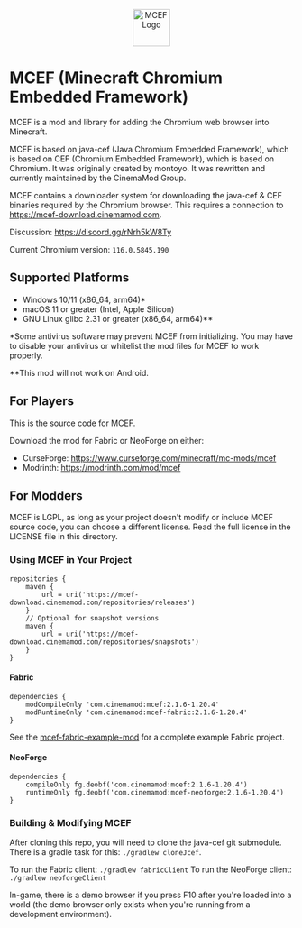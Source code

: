 <p align="center">
  <img src="https://github.com/CinemaMod/mcef/assets/30220598/938896d7-2589-49df-8f82-29266c64dfb7" alt="MCEF Logo" style="width:66px;height:66px;">
</p>

# MCEF (Minecraft Chromium Embedded Framework)
MCEF is a mod and library for adding the Chromium web browser into Minecraft.

MCEF is based on java-cef (Java Chromium Embedded Framework), which is based on CEF (Chromium Embedded Framework), which is based on Chromium. It was originally created by montoyo. It was rewritten and currently maintained by the CinemaMod Group.

MCEF contains a downloader system for downloading the java-cef & CEF binaries required by the Chromium browser. This requires a connection to https://mcef-download.cinemamod.com.

Discussion: https://discord.gg/rNrh5kW8Ty

Current Chromium version: `116.0.5845.190`

## Supported Platforms
- Windows 10/11 (x86_64, arm64)*
- macOS 11 or greater (Intel, Apple Silicon)
- GNU Linux glibc 2.31 or greater (x86_64, arm64)**

*Some antivirus software may prevent MCEF from initializing. You may have to disable your antivirus or whitelist the mod files for MCEF to work properly.

**This mod will not work on Android.

## For Players
This is the source code for MCEF.

Download the mod for Fabric or NeoForge on either:
- CurseForge: https://www.curseforge.com/minecraft/mc-mods/mcef
- Modrinth: https://modrinth.com/mod/mcef

## For Modders
MCEF is LGPL, as long as your project doesn't modify or include MCEF source code, you can choose a different license. Read the full license in the LICENSE file in this directory.

### Using MCEF in Your Project
```
repositories {
    maven {
        url = uri('https://mcef-download.cinemamod.com/repositories/releases')
    }
    // Optional for snapshot versions
    maven {
        url = uri('https://mcef-download.cinemamod.com/repositories/snapshots')
    }
}
```
#### Fabric
```
dependencies {
    modCompileOnly 'com.cinemamod:mcef:2.1.6-1.20.4'
    modRuntimeOnly 'com.cinemamod:mcef-fabric:2.1.6-1.20.4'
}
```
See the [mcef-fabric-example-mod](https://github.com/CinemaMod/mcef-fabric-example-mod) for a complete example Fabric project.

#### NeoForge
```
dependencies {
    compileOnly fg.deobf('com.cinemamod:mcef:2.1.6-1.20.4')
    runtimeOnly fg.deobf('com.cinemamod:mcef-neoforge:2.1.6-1.20.4')
}
```
### Building & Modifying MCEF
After cloning this repo, you will need to clone the java-cef git submodule. There is a gradle task for this: `./gradlew cloneJcef`.

To run the Fabric client: `./gradlew fabricClient`
To run the NeoForge client: `./gradlew neoforgeClient`

In-game, there is a demo browser if you press F10 after you're loaded into a world (the demo browser only exists when you're running from a development environment).
